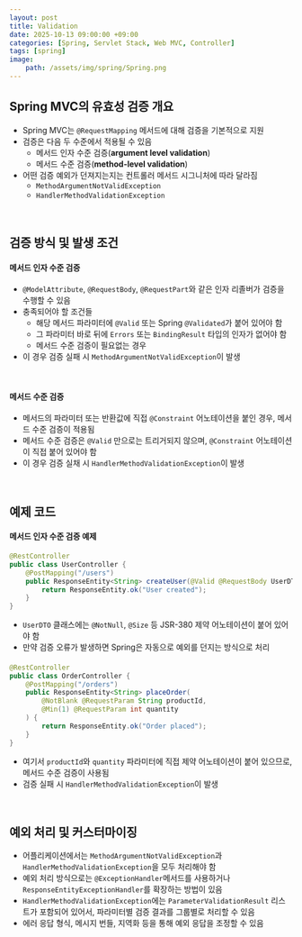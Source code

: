```yaml
---
layout: post
title: Validation
date: 2025-10-13 09:00:00 +09:00
categories: [Spring, Servlet Stack, Web MVC, Controller]
tags: [spring]
image:
    path: /assets/img/spring/Spring.png
---
```


## Spring MVC의 유효성 검증 개요

- Spring MVC는 `@RequestMapping` 메서드에 대해 검증을 기본적으로 지원
- 검증은 다음 두 수준에서 적용될 수 있음
  - 메서드 인자 수준 검증(**argument level validation**)
  - 메서드 수준 검증(**method-level validation**)
- 어떤 검증 예외가 던져지는지는 컨트롤러 메서드 시그니처에 따라 달라짐
  - `MethodArgumentNotValidException`
  - `HandlerMethodValidationException`

<br>

## 검증 방식 및 발생 조건

#### 메서드 인자 수준 검증

- `@ModelAttribute`, `@RequestBody`, `@RequestPart`와 같은 인자 리졸버가 검증을 수행할 수 있음
- 충족되어야 할 조건들
  - 해당 메서드 파라미터에 `@Valid` 또는 Spring `@Validated`가 붙어 있어야 함
  - 그 파라미터 바로 뒤에 `Errors` 또는 `BindingResult` 타입의 인자가 없어야 함
  - 메서드 수준 검증이 필요없는 경우
- 이 경우 검증 실패 시 `MethodArgumentNotValidException`이 발생

<br>

#### 메서드 수준 검증

- 메서드의 파라미터 또는 반환값에 직접 `@Constraint` 어노테이션을 붙인 경우, 메서드 수준 검증이 적용됨
- 메서드 수준 검증은 `@Valid` 만으로는 트리거되지 않으며, `@Constraint` 어노테이션이 직접 붙어 있어야 함
- 이 경우 검증 실채 시 `HandlerMethodValidationException`이 발생

<br>

## 예제 코드

#### 메서드 인자 수준 검증 예제

```java
@RestController
public class UserController {
    @PostMapping("/users")
    public ResponseEntity<String> createUser(@Valid @RequestBody UserDTO user) {
        return ResponseEntity.ok("User created");
    }
}
```

- `UserDTO` 클래스에는 `@NotNull`, `@Size` 등 JSR-380 제약 어노테이션이 붙어 있어야 함
- 만약 검증 오류가 발생하면 Spring은 자동으로 예외를 던지는 방식으로 처리

####

```java
@RestController
public class OrderController {
    @PostMapping("/orders")
    public ResponseEntity<String> placeOrder(
        @NotBlank @RequestParam String productId,
        @Min(1) @RequestParam int quantity
    ) {
        return ResponseEntity.ok("Order placed");
    }
}
```

- 여기서 `productId`와 `quantity` 파라미터에 직접 제약 어노테이션이 붙어 있으므로, 메서드 수준 검증이 사용됨
- 검증 실패 시 `HandlerMethodValidationException`이 발생

<br>

## 예외 처리 및 커스터마이징

- 어플리케이션에서는 `MethodArgumentNotValidException`과 `HandlerMethodValidationException`을 모두 처리해야 함
- 예외 처리 방식으로는 `@ExceptionHandler`메서드를 사용하거나 `ResponseEntityExceptionHandler`를 확장하는 방법이 있음
- `HandlerMethodValidationException`에는 `ParameterValidationResult` 리스트가 포함되어 있어서, 파라미터별 검증 결과를 그룹별로 처리할 수 있음
- 에러 응답 형식, 메시지 번들, 지역화 등을 통해 예외 응답을 조정할 수 있음